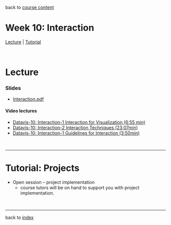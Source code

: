 back to [course content](index#course_organisation)


# Week 10: Interaction

[Lecture](#lecture) | [Tutorial](#project-implementation) 

<p><br /></p>

<!-- #### Session topics 


<p>&nbsp;</p -->


# Lecture 

### Slides

* [Interaction.pdf](files/5.2-Interaction.pdf)  


#### Video lectures

* [Datavis-10: Interaction-1 Interaction for Visualization (6:55 min)](https://drive.google.com/file/d/1FPK9LeO_Y0E0ylSTTOT4fi7_G6pWEsud/view?usp=sharing)
* [Datavis-10: Interaction-2 Interaction Techniques (23:07min)](https://drive.google.com/file/d/1SLxhCUJdEuw7SF_CgB_NrQYvhaN6i-Db/view?usp=sharing)
* [Datavis-10: Interaction-1 Guidelines for Interaction (3:50min)](https://drive.google.com/file/d/1tDdN8wBcESFvAB4sYHQMkGrASXnsRBHq/view?usp=sharing)
<p>&nbsp;</p>

  
<!-- a name = "reading"></a>
#### Reading list

**Core:**    

**Further reading:**  
* 
<p>&nbsp;</p -->

***

<a name = "project-implementation"></a>
# Tutorial: Projects

* Open session &ndash; project implementation 
    * course tutors will be on hand to support you with project implementation.

      
<p>&nbsp;</p>

 ***

 back to [index](index#course_organisation)

